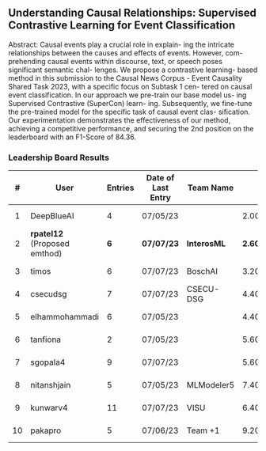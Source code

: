 ## Understanding Causal Relationships: Supervised Contrastive Learning for Event Classification

Abstract: Causal events play a crucial role in explain- ing the intricate relationships between the causes and effects of events. However, com- prehending causal events within discourse, text, or speech poses significant semantic chal- lenges. We propose a contrastive learning- based method in this submission to the Causal News Corpus - Event Causality Shared Task 2023, with a specific focus on Subtask 1 cen- tered on causal event classification. In our approach we pre-train our base model us- ing Supervised Contrastive (SuperCon) learn- ing. Subsequently, we fine-tune the pre-trained model for the specific task of causal event clas- sification. Our experimentation demonstrates the effectiveness of our method, achieving a competitive performance, and securing the 2nd position on the leaderboard with an F1-Score of 84.36.


### Leadership Board Results

|  # | User           | Entries | Date of Last Entry | Team Name     | <Rank>     | Recall         | Precision      | F1             | Accuracy       | MCC            |
|:--:|----------------|---------|--------------------|---------------|------------|----------------|----------------|----------------|----------------|----------------|
|  1 | DeepBlueAI     | 4       | 07/05/23           |               | 2.0000     | 0.8613 (5)     | 0.8324 (2)     | 0.8466 (1)     | 0.8466 (1)     | 0.6937 (1)     |
|  2 | **rpatel12** (Proposed emthod)  | **6**   | **07/07/23**       | **InterosML** | **2.6000** | **0.8728 (4)** | **0.8162 (3)** | **0.8436 (2)** | **0.8409 (2)** | **0.6837 (2)** |
|  3 | timos          | 6       | 07/07/23           | BoschAI       | 3.2000     | 0.8786 (3)     | 0.8000 (4)     | 0.8375 (3)     | 0.8324 (3)     | 0.6683 (3)     |
|  4 | csecudsg       | 7       | 07/07/23           | CSECU-DSG     | 4.4000     | 0.8555 (6)     | 0.8000 (4)     | 0.8268 (4)     | 0.8239 (4)     | 0.6495 (4)     |
|  5 | elhammohammadi | 6       | 07/05/23           |               | 4.4000     | 0.8960 (1)     | 0.7635 (6)     | 0.8245 (5)     | 0.8125 (5)     | 0.6352 (5)     |
|  6 | tanfiona       | 2       | 07/05/23           |               | 5.6000     | 0.8902 (2)     | 0.7586 (7)     | 0.8191 (6)     | 0.8068 (6)     | 0.6237 (7)     |
|  7 | sgopala4       | 9       | 07/07/23           |               | 5.6000     | 0.8613 (5)     | 0.7801 (5)     | 0.8187 (7)     | 0.8125 (5)     | 0.6288 (6)     |
|  8 | nitanshjain    | 5       | 07/05/23           | MLModeler5    | 7.4000     | 0.8728 (4)     | 0.6537 (8)     | 0.7475 (8)     | 0.7102 (8)     | 0.4483 (9)     |
|  9 | kunwarv4       | 11      | 07/07/23           | VISU          | 6.4000     | 0.5260 (7)     | 0.8585 (1)     | 0.6523 (9)     | 0.7244 (7)     | 0.4819 (8)     |
| 10 | pakapro        | 5       | 07/06/23           | Team +1       | 9.2000     | 0.4740 (8)     | 0.4409 (9)     | 0.4568 (10)    | 0.4460 (9)     | -0.1072 (10)   |


